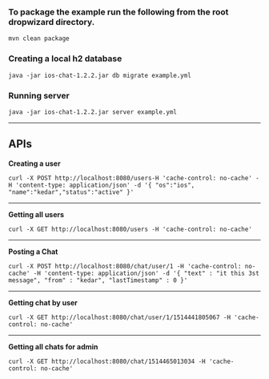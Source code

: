### To package the example run the following from the root dropwizard directory.
    mvn clean package
### Creating a local h2 database
    java -jar ios-chat-1.2.2.jar db migrate example.yml
### Running server
    java -jar ios-chat-1.2.2.jar server example.yml

---

## APIs

 **Creating a user**
 
`curl -X POST http://localhost:8080/users-H 'cache-control: no-cache' -H 'content-type: application/json' -d '{ "os":"ios", "name":"kedar","status":"active" }' `

---

**Getting all users**

`curl -X GET http://localhost:8080/users -H 'cache-control: no-cache'`

---

**Posting a Chat**

`curl -X POST http://localhost:8080/chat/user/1 -H 'cache-control: no-cache' -H 'content-type: application/json' -d '{ "text" : "it this 3st message", "from" : "kedar", "lastTimestamp" : 0 }'`

---

**Getting chat by user**

`curl -X GET http://localhost:8080/chat/user/1/1514441805067 -H 'cache-control: no-cache'`

---

**Getting all chats for admin**

`curl -X GET http://localhost:8080/chat/1514465013034 -H 'cache-control: no-cache'`

